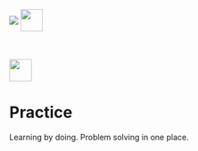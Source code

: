 
<a>
    <img src="https://www.codewars.com/users/skilldeliver/badges/large" align="center">
</a>
<a href="https://www.hackerrank.com/skilldeliver">
    <img height=40 src="https://www.hackerrank.com/wp-content/uploads/2018/08/hackerrank_logo.png" align="center">
</a>


<br>
<a href="https://softuni.bg/users/profile/show/skilldeliver">
    <img height=40 src="https://softuni.bg/content/images/svg-logos/software-university-logo.svg" align="center" style="margin-top: 50px;">
</a>
    
    
# Practice
Learning by doing.  Problem solving in one place.
